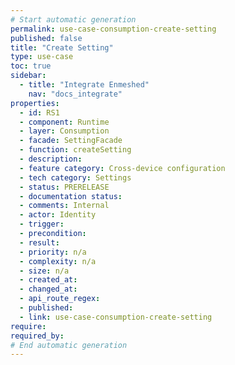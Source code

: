 ```yaml
---
# Start automatic generation
permalink: use-case-consumption-create-setting
published: false
title: "Create Setting"
type: use-case
toc: true
sidebar:
  - title: "Integrate Enmeshed"
    nav: "docs_integrate"
properties:
  - id: RS1
  - component: Runtime
  - layer: Consumption
  - facade: SettingFacade
  - function: createSetting
  - description:
  - feature category: Cross-device configuration
  - tech category: Settings
  - status: PRERELEASE
  - documentation status:
  - comments: Internal
  - actor: Identity
  - trigger:
  - precondition:
  - result:
  - priority: n/a
  - complexity: n/a
  - size: n/a
  - created_at:
  - changed_at:
  - api_route_regex:
  - published:
  - link: use-case-consumption-create-setting
require:
required_by:
# End automatic generation
---
```

